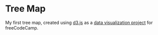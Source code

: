 # Tree Map

My first tree map, created using [d3.js](https://d3js.org/) as a [data visualization project](https://learn.freecodecamp.org/data-visualization/data-visualization-projects/visualize-data-with-a-treemap-diagram) for freeCodeCamp.
